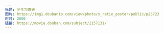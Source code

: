 ```yaml
---
标题: 少年包青天
图片: https://img1.doubanio.com/view/photo/s_ratio_poster/public/p2572370108.webp
时时: 2000
链接: https://movie.douban.com/subject/2157131/
---
```

